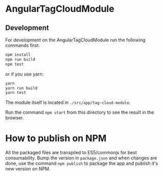 # AngularTagCloudModule

## Development
For development on the AngularTagCloudModule run the following commands first:

```bash
npm install
npm run build
npm test
```

or if you use yarn:

```bash
yarn
yarn run build
yarn test
```

The module itself is located in `./src/app/tag-cloud-module`.

Run the command `npm start` from this directory to see the result in the browser.

# How to publish on NPM

All the packaged files are transpiled to ES5/commonjs for best consumability.
Bump the version in `package.json` and when changes are done, use the command `npm publish` to package the app and publish it's new version on NPM.
